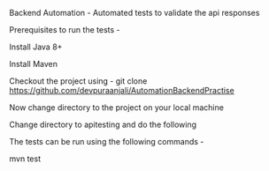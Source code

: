 Backend Automation - Automated tests to validate the api responses 

Prerequisites to run the tests -

Install Java 8+

Install Maven


Checkout the project using - git clone https://github.com/devpuraanjali/AutomationBackendPractise

Now change directory to the project on your local machine

Change directory to apitesting and do the following 

The tests can be run using the following commands - 

mvn test
